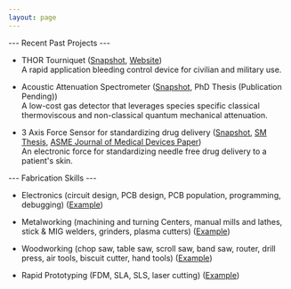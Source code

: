 ```yaml
---
layout: page
---
```


--- Recent Past Projects ---

- THOR Tourniquet (<a href="https://npdemas.com/resources/gallery/projects/THORTourniquet_Snapshot_1.jpg" target="_blank">Snapshot</a>, <a href="https://www.thorTQ.com" target="_blank">Website</a>)<br/>
A rapid application bleeding control device for civilian and military use.

- Acoustic Attenuation Spectrometer (<a href="https://npdemas.com/resources/gallery/projects/acousticSpectrometer_Snapshot_1.jpg" target="_blank">Snapshot</a>, PhD Thesis (Publication Pending))<br/>
A low-cost gas detector that leverages species specific classical thermoviscous and non-classical quantum mechanical attenuation.

- 3 Axis Force Sensor for standardizing drug delivery (<a href="https://npdemas.com/resources/gallery/projects/forceSensor_Snapshot_1.jpg" target="_blank">Snapshot</a>, <a href="https://dspace.mit.edu/handle/1721.1/101813" target="_blank">SM Thesis</a>, <a href="https://asmedigitalcollection.asme.org/medicaldevices/article/13/2/021007/727293/An-Electronic-Force-Sensor-for-Medical-JetPaper" target="_blank">ASME Journal of Medical Devices Paper</a>)<br/>
An electronic force for standardizing needle free drug delivery to a patient's skin.


--- Fabrication Skills ---

* Electronics (circuit design, PCB design, PCB population, programming, debugging) (<a href="https://npdemas.com/resources/gallery/fabrication/electronics/customPCBs_Shapshot_1.jpg" target="_blank">Example</a>)
<!--
  - Custom Push-to-connect Sensors (<a href="https://npdemas.github.io/resources/gallery/fabrication/electronics/customPCBs_Shapshot_1.jpg" target="_blank">Snapshot</a>)
  - Biopotential Measurement Circuitry (Snapshot)
-->
* Metalworking (machining and turning Centers, manual mills and lathes, stick & MIG welders, grinders, plasma cutters) (<a href="https://www.youtube.com/watch?v=xHvP_ZttqkQ" target="_blank">Example</a>)
<!--
  - Single Cylinder Air Motor (Snapshot, Video)
  - F117 Nighthawk Sculpture (Snapshot)
  - Amateur Radio Tower Repair (Snapshot)
-->

* Woodworking (chop saw, table saw, scroll saw, band saw, router, drill press, air tools, biscuit cutter, hand tools) (<a href="https://npdemas.github.io/resources/gallery/fabrication/woodworking/servingTable_Snapshot_1.jpg" target="_blank">Example</a>)
<!--
  - Adirondack Glider (Snapshot)
  - Jewelry Box (Snapshot)
  - Serving Table (Snapshot)
  - Birdhouse (Snapshot)
-->

* Rapid Prototyping (FDM, SLA, SLS, laser cutting) (<a href="https://npdemas.github.io/resources/gallery/fabrication/rapid_prototyping/customEnclosure_Snapshot_1.jpg" target="_blank">Example</a>)
<!--
  - Miniature Chicago Cubs Marquee Installation (Snapshot)
  - Rapid Application Tourniquet Prototype (Snapshot)
  - Custom Nylon SLS Medical Device Prototype Housing (<a href="https://npdemas.github.io/resources/gallery/fabrication/rapid_prototyping/customEnclosure_Snapshot_1.jpg" target="_blank">Snapshot</a>)
  - Conducting Polymer Molecule Model (Snapshot)
-->

<!--
Just for Fun
* Post-MIT
* Astronomical Imaging
  - Moon Stitched (Snapshot)
  - Moon Crater Detail (Snapshot)
  - Saturn (Snapshot)
  - Jupiter (Snapshot)
  - Mars (Snapshot)
* Photography
-->
